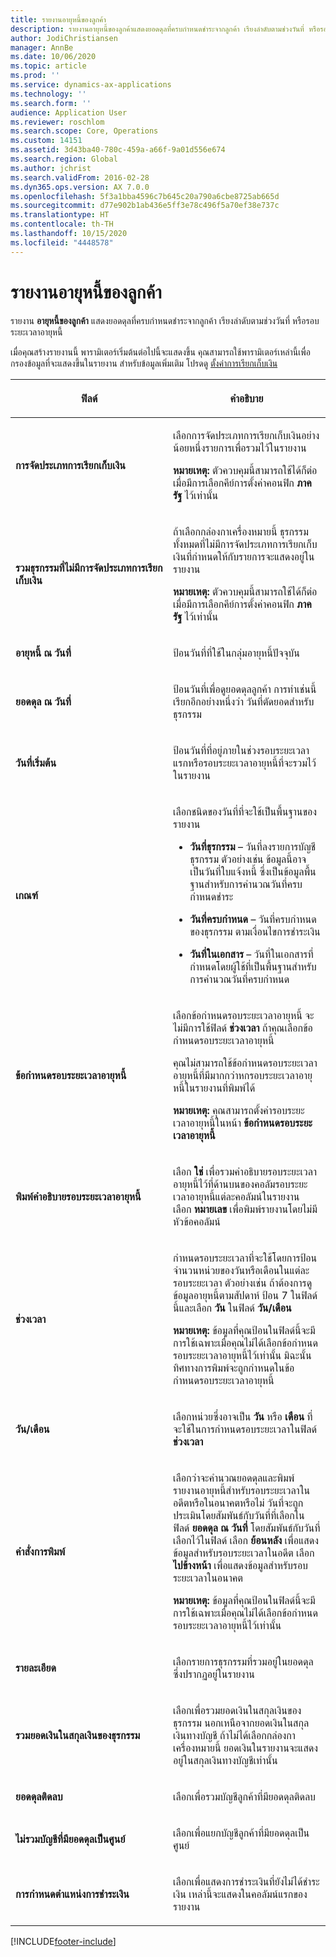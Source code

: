 ```yaml
---
title: รายงานอายุหนี้ของลูกค้า
description: รายงานอายุหนี้ของลูกค้าแสดงยอดดุลที่ครบกำหนดชำระจากลูกค้า เรียงลำดับตามช่วงวันที่ หรือรอบระยะเวลาอายุหนี้
author: JodiChristiansen
manager: AnnBe
ms.date: 10/06/2020
ms.topic: article
ms.prod: ''
ms.service: dynamics-ax-applications
ms.technology: ''
ms.search.form: ''
audience: Application User
ms.reviewer: roschlom
ms.search.scope: Core, Operations
ms.custom: 14151
ms.assetid: 3d43ba40-780c-459a-a66f-9a01d556e674
ms.search.region: Global
ms.author: jchrist
ms.search.validFrom: 2016-02-28
ms.dyn365.ops.version: AX 7.0.0
ms.openlocfilehash: 5f3a1bba4596c7b645c20a790a6cbe8725ab665d
ms.sourcegitcommit: d77e902b1ab436e5ff3e78c496f5a70ef38e737c
ms.translationtype: HT
ms.contentlocale: th-TH
ms.lasthandoff: 10/15/2020
ms.locfileid: "4448578"
---
```

# <a name="customer-aging-report"></a>รายงานอายุหนี้ของลูกค้า 

รายงาน **อายุหนี้ของลูกค้า** แสดงยอดดุลที่ครบกำหนดชำระจากลูกค้า เรียงลำดับตามช่วงวันที่ หรือรอบระยะเวลาอายุหนี้

เมื่อคุณสร้างรายงานนี้ พารามิเตอร์เริ่มต้นต่อไปนี้จะแสดงขึ้น คุณสามารถใช้พารามิเตอร์เหล่านี้เพื่อกรองข้อมูลที่จะแสดงขึ้นในรายงาน สำหรับข้อมูลเพิ่มเติม โปรดดู [ตั้งค่าการเรียกเก็บเงิน](set-up-collections.md)

<table>
<colgroup>
<col style="width: 50%" />
<col style="width: 50%" />
</colgroup>
<thead>
<tr class="header">
<th><p>ฟิลด์</p></th>
<th><p>คำอธิบาย</p></th>
</tr>
</thead>
<tbody>
<tr class="odd">
<td><p><strong>การจัดประเภทการเรียกเก็บเงิน</strong></p></td>
<td><p>เลือกการจัดประเภทการเรียกเก็บเงินอย่างน้อยหนึ่งรายการเพื่อรวมไว้ในรายงาน</p>
<div class="alert">

**หมายเหตุ:** ตัวควบคุมนี้สามารถใช้ได้ก็ต่อเมื่อมีการเลือกคีย์การตั้งค่าคอนฟิก <STRONG>ภาครัฐ</STRONG> ไว้เท่านั้น</P>


</div></td>
</tr>
<tr class="even">
<td><p><strong>รวมธุรกรรมที่ไม่มีการจัดประเภทการเรียกเก็บเงิน</strong></p></td>
<td><p>ถ้าเลือกกล่องกาเครื่องหมายนี้ ธุรกรรมทั้งหมดที่ไม่มีการจัดประเภทการเรียกเก็บเงินที่กำหนดให้กับรายการจะแสดงอยู่ในรายงาน</p>
<div class="alert">

**หมายเหตุ:** ตัวควบคุมนี้สามารถใช้ได้ก็ต่อเมื่อมีการเลือกคีย์การตั้งค่าคอนฟิก <STRONG>ภาครัฐ</STRONG> ไว้เท่านั้น</P>

</div></td>
</tr>
<tr class="odd">
<td><p><strong>อายุหนี้ ณ วันที่</strong></p></td>
<td><p>ป้อนวันที่ที่ใช้ในกลุ่มอายุหนี้ปัจจุบัน</p></td>
</tr>
<tr class="odd">
<td><p><strong>ยอดดุล ณ วันที่</strong></p></td>
<td><p>ป้อนวันที่เพื่อดูยอดดุลลูกค้า การทำเช่นนี้เรียกอีกอย่างหนึ่งว่า วันที่ตัดยอดสำหรับธุรกรรม</p></td>
</tr>
<tr class="even">
<td><p><strong>วันที่เริ่มต้น</strong></p></td>
<td><p>ป้อนวันที่ที่อยู่ภายในช่วงรอบระยะเวลาแรกหรือรอบระยะเวลาอายุหนี้ที่จะรวมไว้ในรายงาน</p></td>
</tr>
<tr class="odd">
<td><p><strong>เกณฑ์</strong></p></td>
<td><p>เลือกชนิดของวันที่ที่จะใช้เป็นพื้นฐานของรายงาน</p>
<ul>
<li><p><strong>วันที่ธุรกรรม</strong> – วันที่ลงรายการบัญชีธุรกรรม ตัวอย่างเช่น ข้อมูลนี้อาจเป็นวันที่ใบแจ้งหนี้ ซึ่งเป็นข้อมูลพื้นฐานสำหรับการคำนวณวันที่ครบกำหนดชำระ</p></li>
<li><p><strong>วันที่ครบกำหนด</strong> – วันที่ครบกำหนดของธุรกรรม ตามเงื่อนไขการชำระเงิน</p></li>
<li><p><strong>วันที่ในเอกสาร</strong> – วันที่ในเอกสารที่กำหนดโดยผู้ใช้ที่เป็นพื้นฐานสำหรับการคำนวณวันที่ครบกำหนด</p></li>
</ul></td>
</tr>
<tr class="even">
<td><p><strong>ข้อกำหนดรอบระยะเวลาอายุหนี้</strong></p></td>
<td><p>เลือกข้อกำหนดรอบระยะเวลาอายุหนี้  จะไม่มีการใช้ฟิลด์ <strong>ช่วงเวลา</strong> ถ้าคุณเลือกข้อกำหนดรอบระยะเวลาอายุหนี้</p>
<p>คุณไม่สามารถใช้ข้อกำหนดรอบระยะเวลาอายุหนี้ที่มีมากกว่าหกรอบระยะเวลาอายุหนี้ในรายงานที่พิมพ์ได้</p>
<div class="alert">

**หมายเหตุ:** คุณสามารถตั้งค่ารอบระยะเวลาอายุหนี้ในหน้า <STRONG>ข้อกำหนดรอบระยะเวลาอายุหนี้</STRONG></P>


</div></td>
</tr>
<tr class="odd">
<td><p><strong>พิมพ์คำอธิบายรอบระยะเวลาอายุหนี้</strong></p></td>
<td><p>เลือก <strong>ใช่</strong> เพื่อรวมคำอธิบายรอบระยะเวลาอายุหนี้ไว้ที่ด้านบนของคอลัมรอบระยะเวลาอายุหนี้แต่ละคอลัมน์ในรายงาน เลือก <strong>หมายเลข</strong> เพื่อพิมพ์รายงานโดยไม่มีหัวข้อคอลัมน์</p></td>
</tr>
<tr class="even">
<td><p><strong>ช่วงเวลา</strong></p></td>
<td><p>กำหนดรอบระยะเวลาที่จะใช้โดยการป้อนจำนวนหน่วยของวันหรือเดือนในแต่ละรอบระยะเวลา ตัวอย่างเช่น ถ้าต้องการดูข้อมูลอายุหนี้ตามสัปดาห์ ป้อน 7 ในฟิลด์นี้และเลือก <strong>วัน</strong> ในฟิลด์ <strong>วัน/เดือน</strong></p>
<div class="alert">

**หมายเหตุ:** ข้อมูลที่คุณป้อนในฟิลด์นี้จะมีการใช้เฉพาะเมื่อคุณไม่ได้เลือกข้อกำหนดรอบระยะเวลาอายุหนี้ไว้เท่านั้น มิฉะนั้น ทิศทางการพิมพ์จะถูกกำหนดในข้อกำหนดรอบระยะเวลาอายุหนี้</P>


</div></td>
</tr>
<tr class="odd">
<td><p><strong>วัน/เดือน</strong></p></td>
<td><p>เลือกหน่วยซึ่งอาจเป็น <strong>วัน</strong> หรือ <strong>เดือน</strong> ที่จะใช้ในการกำหนดรอบระยะเวลาในฟิลด์ <strong>ช่วงเวลา</strong></p></td>
</tr>
<tr class="even">
<td><p><strong>คำสั่งการพิมพ์</strong></p></td>
<td><p>เลือกว่าจะคำนวณยอดดุลและพิมพ์รายงานอายุหนี้สำหรับรอบระยะเวลาในอดีตหรือในอนาคตหรือไม่ วันที่จะถูกประเมินโดยสัมพันธ์กับวันที่ที่เลือกในฟิลด์ <strong>ยอดดุล ณ วันที่</strong> โดยสัมพันธ์กับวันที่เลือกไว้ในฟิลด์ เลือก <strong>ย้อนหลัง</strong> เพื่อแสดงข้อมูลสำหรับรอบระยะเวลาในอดีต เลือก <strong>ไปข้างหน้า</strong> เพื่อแสดงข้อมูลสำหรับรอบระยะเวลาในอนาคต</p>
<div class="alert">
  
<STRONG>หมายเหตุ:</STRONG> ข้อมูลที่คุณป้อนในฟิลด์นี้จะมีการใช้เฉพาะเมื่อคุณไม่ได้เลือกข้อกำหนดรอบระยะเวลาอายุหนี้ไว้เท่านั้น</P>


</div></td>
</tr>
<tr class="odd">
<td><p><strong>รายละเอียด</strong></p></td>
<td><p>เลือกรายการธุรกรรมที่รวมอยู่ในยอดดุลซึ่งปรากฏอยู่ในรายงาน</p></td>
</tr>
<tr class="even">
<td><p><strong>รวมยอดเงินในสกุลเงินของธุรกรรม</strong></p></td>
<td><p>เลือกเพื่อรวมยอดเงินในสกุลเงินของธุรกรรม นอกเหนือจากยอดเงินในสกุลเงินทางบัญชี ถ้าไม่ได้เลือกกล่องกาเครื่องหมายนี้ ยอดเงินในรายงานจะแสดงอยู่ในสกุลเงินทางบัญชีเท่านั้น</p></td>
</tr>
<tr class="odd">
<td><p><strong>ยอดดุลติดลบ</strong></p></td>
<td><p>เลือกเพื่อรวมบัญชีลูกค้าที่มียอดดุลติดลบ</p></td>
</tr>
<tr class="even">
<td><p><strong>ไม่รวมบัญชีที่มียอดดุลเป็นศูนย์</strong></p></td>
<td><p>เลือกเพื่อแยกบัญชีลูกค้าที่มียอดดุลเป็นศูนย์</p></td>
</tr>
<tr class="odd">
<td><p><strong>การกำหนดตำแหน่งการชำระเงิน</strong></p></td>
<td><p>เลือกเพื่อแสดงการชำระเงินที่ยังไม่ได้ชำระเงิน เหล่านี้จะแสดงในคอลัมน์แรกของรายงาน</p></td>
</tr>
</tbody>
</table>



[!INCLUDE[footer-include](../../includes/footer-banner.md)]